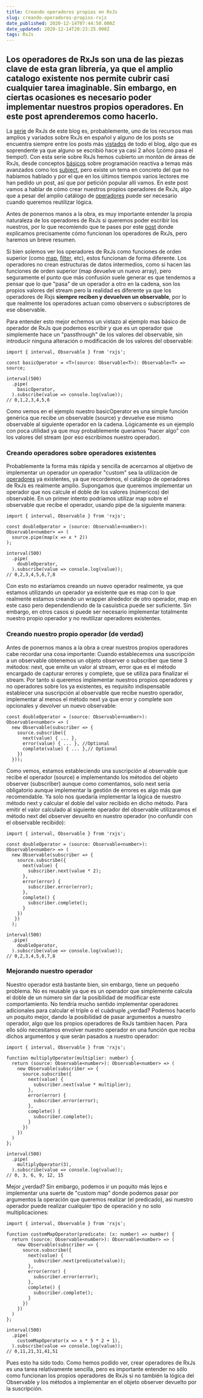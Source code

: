 ```yaml
---
title: Creando operadores propios en RxJs
slug: creando-operadores-propios-rxjs
date_published: 2020-12-14T07:44:50.000Z
date_updated: 2020-12-14T20:23:25.000Z
tags: RxJs
---
```


## Los operadores de RxJs son una de las piezas clave de esta gran librería, ya que el amplio catalogo existente nos permite cubrir casi cualquier tarea imaginable. Sin embargo, en ciertas ocasiones es necesario poder implementar nuestros propios operadores. En este post aprenderemos como hacerlo.

La [serie](https://pablomagaz.com/tag/rxjs) de RxJs de este blog es, probablemente, uno de los recursos mas amplios y variados sobre RxJs en español y alguno de los posts se encuentra siempre entre los posts más [vistados](https://pablomagaz.com/blog/rxjs-subjects-que-son-como-funcionan) de todo el blog, algo que es soprendente ya que alguno se escribió hace ya casi 2 años (¡cómo pasa el tiempo!). Con esta serie sobre RxJs hemos cubierto un montón de áreas de RxJs, desde conceptos [básicos](https://pablomagaz.com/blog/programacion-reactiva-con-rxjs) sobre programación reactiva a temas más avanzados como los [subject](https://pablomagaz.com/blog/rxjs-subjects-que-son-como-funcionan), pero existe un tema en concreto del que no habíamos hablado y por el que en los últimos tiempos varios lectores me han pedido un post, así que por petición popular allí vamos. En este post vamos a hablar de cómo crear nuestros propios operadores de RxJs, algo que a pesar del amplio catálogo de [operadores](https://www.learnrxjs.io/learn-rxjs/operators) puede ser necesario cuando queremos reutilizar lógica.

Antes de ponernos manos a la obra, es muy importante entender la propia naturaleza de los operadores de RxJs si queremos poder escribir los nuestros, por lo que recomiendo que te pases por este [post](https://pablomagaz.com/blog/como-funcionan-operadores-rxjs) donde explicamos precisamente cómo funcionan los operadores de RxJs, pero haremos un breve resumen.

Si bien solemos ver los operadores de RxJs como funciones de orden superior (como [map](https://developer.mozilla.org/en-US/docs/Web/JavaScript/Reference/Global_Objects/Array/map), [filter](https://developer.mozilla.org/en-US/docs/Web/JavaScript/Reference/Global_Objects/Array/filter), etc), estos funcionan de forma diferente. Los operadores no crean estructuras de datos intermedios, como si hacen las funciones de orden superior (map devuelve un nuevo array), pero seguramente el punto que más confusión suele generar es que tendemos a pensar que lo que "pasa" de un operador a otro en la cadena, son los propios valores del stream pero la realidad es diferente ya que los operadores de Rxjs **siempre reciben y devuelven un observable**, por lo que realmente los operadores actuan como observers o subscriptores de ese observable.

Para entender esto mejor echemos un vistazo al ejemplo mas básico de operador de RxJs que podemos escribir y que es un operador que simplemente hace un "passthrough" de los valores del observable, sin introducir ninguna alteración o modificación de los valores del observable:

    import { interval, Observable } from 'rxjs';
    
    const basicOperator = <T>(source: Observable<T>): Observable<T> => source;
    
    interval(500)
      .pipe(
        basicOperator,
      ).subscribe(value => console.log(value));
    // 0,1,2,3,4,5,6
    

Como vemos en el ejemplo nuestro basicOperator es una simple función genérica que recibe un observable (source) y devuelve ese mismo observable al siguiente operador en la cadena. Lógicamente es un ejemplo con poca utilidad ya que muy probablemente queramos "hacer algo" con los valores del stream (por eso escribimos nuestro operador).

### Creando operadores sobre operadores existentes

Probablemente la forma más rápida y sencilla de acercarnos al objetivo de implementar un operador un operador "custom" sea la utilización de [operadores](https://www.learnrxjs.io/learn-rxjs/operators) ya existentes, ya que recordemos, el catálogo de operadores de RxJs es realmente amplio. Supongamos que queremos implementar un operador que nos calcule el doble de los valores (númericos) del observable. En un primer intento podríamos utilizar map sobre el observable que recibe el operador, usando pipe de la siguiente manera:

    import { interval, Observable } from 'rxjs';
    
    const doubleOperator = (source: Observable<number>): Observable<number> => (
      source.pipe(map(x => x * 2))
    );
    
    interval(500)
      .pipe(
        doubleOperator,
      ).subscribe(value => console.log(value));
    // 0,2,3,4,5,6,7,8
    

Con esto no estaríamos creando un nuevo operador realmente, ya que estamos utilizando un operador ya existente que es map con lo que realmente estamos creando  un wrapper alrededor de otro operador, map en este caso pero dependendiendo de la casuística puede ser suficiente. Sin embargo, en otros casos si puede ser necesario implementar totalmente nuestro propio operador y no reutilizar operadores existentes.

### Creando nuestro propio operador (de verdad)

Antes de ponernos manos a la obra a crear nuestros propios operadores cabe recordar una cosa importante:  Cuando establecemos una suscripción a un observable obtenemos un objeto observer o subscriber que tiene 3 métodos: next, que emite un valor al stream, error que es el método encargado de capturar errores y complete, que se utiliza para finalizar el stream. Por tanto si queremos implementar nuestros propios operadores y no operadores sobre los ya existentes, es requisito indispensable establecer una suscripción al observable que recibe nuestro operador, implementar al menos el método next ya que error y complete son opcionales y devolver un nuevo observable:

    const doubleOperator = (source: Observable<number>): Observable<number> => (
      new Observable(subscriber => {
        source.subscribe({
          next(value) { ... },
          error(value) { ... }, //Optional
          complete(value) { ... },// Optional
        })
      }));
    

Como vemos, estamos estableciendo una suscripción al observable que recibe el operador (source) e implementando los métodos del objeto observer (subscriber) aunque como comentamos, solo next sería obligatorio aunque implementar la gestión de errores es algo más que recomendable. Ya solo nos quedaría implementar la lógica de nuestro método next y calcular el doble del valor recibido en dicho método. Para emitir el valor calculado al siguiente operador del observable utilizaramos el método next del observer devuelto en nuestro operador (no confundir con el observable recibido):

    import { interval, Observable } from 'rxjs';
    
    const doubleOperator = (source: Observable<number>): Observable<number> => (
      new Observable(subscriber => {
        source.subscribe({
          next(value) {
            subscriber.next(value * 2);
          },
          error(error) {
            subscriber.error(error);
          },
          complete() {
            subscriber.complete();
          }
        })
       })
      );
      
    interval(500)
      .pipe(
        doubleOperator,
      ).subscribe(value => console.log(value));
    // 0,2,3,4,5,6,7,8
    

### Mejorando nuestro operador

Nuestro operador está bastante bien, sin embargo, tiene un pequeño problema. No es reusable ya que es un operador que simplemente calcula el doble de un número sin dar la posibilidad de modificar este comportamiento. No tendría mucho sentido implementar operadores adicionales para calcular el triple o el cuádruple ¿verdad? Podemos hacerlo un poquito mejor, dando la posibilidad de pasar argumentos a nuestro operador, algo que los propios operadores de RxJs tambien hacen. Para ello sólo necesitamos envolver nuestro operador en una función que reciba dichos argumentos y que serán pasados a nuestro operador:

    import { interval, Observable } from 'rxjs';
    
    function multiplyOperator(multiplier: number) {
      return (source: Observable<number>): Observable<number> => (
        new Observable(subscriber => {
          source.subscribe({
            next(value) {
              subscriber.next(value * multiplier);
            },
            error(error) {
              subscriber.error(error);
            },
            complete() {
              subscriber.complete();
            }
          })
        })
      )
    };
    
    interval(500)
      .pipe(
        multiplyOperator(3),
      ).subscribe(value => console.log(value));
    // 0, 3, 6, 9, 12, 15
    

Mejor ¿verdad? Sin embargo, podemos ir un poquito más lejos e implementar una suerte de "custom map" donde podemos pasar por argumentos la operación que queremos realizar (el predicado), asi nuestro operador puede realizar cualquier tipo de operación y no solo multiplicaciones:

    import { interval, Observable } from 'rxjs';
    
    function customMapOperator(predicate: (x: number) => number) {
      return (source: Observable<number>): Observable<number> => (
        new Observable(subscriber => {
          source.subscribe({
            next(value) {
              subscriber.next(predicate(value));
            },
            error(error) {
              subscriber.error(error);
            },
            complete() {
              subscriber.complete();
            }
          })
        })
      )
    };
    
    interval(500)
      .pipe(
        customMapOperator(x => x * 5 * 2 + 1),
      ).subscribe(value => console.log(value));
    // 0,11,21,31,41,51
    

Pues esto ha sido todo. Como hemos podido ver, crear operadores de RxJs es una tarea relativamente sencilla, pero es importante entender no sólo como funcionan los propios operadores de RxJs si no también la lógica del Observable y los métodos a implementar en el objeto observer devuelto por la suscripción.
